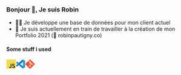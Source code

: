 ### Bonjour 👋, Je suis Robin 

<!--
**rob1-alt/rob1-alt** is a ✨ _special_ ✨ repository because its `README.md` (this file) appears on your GitHub profile.

Here are some ideas to get you started:

- 🔭 I’m currently working on ...
- 🌱 I’m currently learning ...
- 👯 I’m looking to collaborate on ...
- 🤔 I’m looking for help with ...
 Pronouns: ...
- ⚡ Fun fact: ...
-->
- 👨‍💼 Je développe une base de données pour mon client actuel
- 🌱 Je suis actuellement en train de travailler à la création de mon Portfolio 2021 (🚧 robinpautigny.co)

#### Some stuff i used
<img height="25" align="left" alt="javascript"
  src="https://github.com/devicons/devicon/blob/master/icons/javascript/javascript-original.svg" />
  
  <img height="25" align="left" alt="vscode"
  src="https://github.com/devicons/devicon/blob/master/icons/vscode/vscode-original.svg" />
  
  <img height="25" align="left" alt="git"
  src="https://github.com/devicons/devicon/blob/master/icons/git/git-original.svg" />
